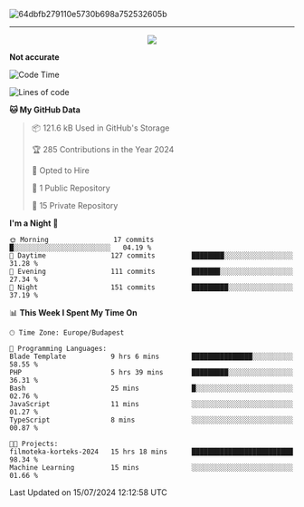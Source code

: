 
![64dbfb279110e5730b698a752532605b](https://github.com/lucic15/lucic15/assets/69390868/e4afab44-0bf1-4690-88ea-dc6e2ac6073f)

***

<p align="center">
  <img align="center" src="https://github-profile-trophy.vercel.app/?username=lucic15&theme=onedark&row=1&column=3" />
</p>




**Not accurate**
<!--START_SECTION:waka-->
![Code Time](http://img.shields.io/badge/Code%20Time-46%20hrs%2029%20mins-blue)

![Lines of code](https://img.shields.io/badge/From%20Hello%20World%20I%27ve%20Written-849.9%20thousand%20lines%20of%20code-blue)

**🐱 My GitHub Data** 

> 📦 121.6 kB Used in GitHub's Storage 
 > 
> 🏆 285 Contributions in the Year 2024
 > 
> 💼 Opted to Hire
 > 
> 📜 1 Public Repository 
 > 
> 🔑 15 Private Repository 
 > 
**I'm a Night 🦉** 

```text
🌞 Morning                17 commits          █░░░░░░░░░░░░░░░░░░░░░░░░   04.19 % 
🌆 Daytime                127 commits         ████████░░░░░░░░░░░░░░░░░   31.28 % 
🌃 Evening                111 commits         ███████░░░░░░░░░░░░░░░░░░   27.34 % 
🌙 Night                  151 commits         █████████░░░░░░░░░░░░░░░░   37.19 % 
```


📊 **This Week I Spent My Time On** 

```text
🕑︎ Time Zone: Europe/Budapest

💬 Programming Languages: 
Blade Template           9 hrs 6 mins        ███████████████░░░░░░░░░░   58.55 % 
PHP                      5 hrs 39 mins       █████████░░░░░░░░░░░░░░░░   36.31 % 
Bash                     25 mins             █░░░░░░░░░░░░░░░░░░░░░░░░   02.76 % 
JavaScript               11 mins             ░░░░░░░░░░░░░░░░░░░░░░░░░   01.27 % 
TypeScript               8 mins              ░░░░░░░░░░░░░░░░░░░░░░░░░   00.87 % 

🐱‍💻 Projects: 
filmoteka-korteks-2024   15 hrs 18 mins      █████████████████████████   98.34 % 
Machine Learning         15 mins             ░░░░░░░░░░░░░░░░░░░░░░░░░   01.66 % 
```


 Last Updated on 15/07/2024 12:12:58 UTC
<!--END_SECTION:waka-->
